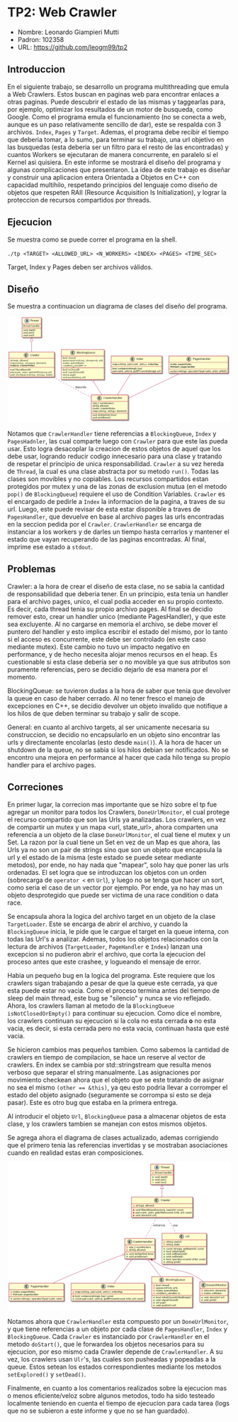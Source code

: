 # TP2: Web Crawler 

- Nombre: Leonardo Giampieri Mutti
- Padron: 102358
- URL: https://github.com/leogm99/tp2

## Introduccion

En el siguiente trabajo, se desarrollo un programa multithreading que emula a Web Crawlers. Estos buscan en paginas web para encontrar enlaces a otras paginas. Puede descubrir el estado de las mismas y taggearlas para, por ejemplo, optimizar los resultados de un motor de busqueda, como Google. Como el programa emula el funcionamiento (no se conecta a web, aunque es un paso relativamente sencillo de dar), este se respalda con 3 archivos. `Index`, `Pages` y `Target`. Ademas, el programa debe recibir el tiempo que deberia tomar, a lo sumo, para terminar su trabajo, una url objetivo en las busquedas (esta deberia ser un filtro para el resto de las encontradas) y cuantos Workers se ejecutaran de manera concurrente, en paralelo si el Kernel asi quisiera. 
En este informe se mostrará el diseño del programa y algunas complicaciones que presentaron.
La idea de este trabajo es diseñar y construir una aplicacion entera Orientada a Objetos en C++ con capacidad multihilo, respetando principios del lenguaje como diseño de objetos que respeten RAII (Resource Acquisition Is Initialization), y lograr la proteccion de recursos compartidos por threads.

## Ejecucion

Se muestra como se puede correr el programa en la shell.

`./tp <TARGET> <ALLOWED_URL> <N_WORKERS> <INDEX> <PAGES> <TIME_SEC>`

Target, Index y Pages deben ser archivos válidos.

## Diseño

Se muestra a continuacion un diagrama de clases del diseño del programa.

![Classes](./classDiagram.png)

Notamos que `CrawlerHandler` tiene referencias a `BlockingQueue`, `Index` y `PagesHadnler`, las cual comparte luego con `Crawler` para que este las pueda usar. Esto logra desacoplar la creacion de estos objetos de aquel que los debe usar, logrando reducir codigo innecesario para una clase y tratando de respetar el principio de unica responsabilidad. `Crawler` a su vez hereda de `Thread`, la cual es una clase abstracta por su metodo `run()`.
Todas las clases son movibles y no copiables. Los recursos compartidos estan protegidos por mutex y una de las zonas de exclusion mutua (en el metodo `pop()` de `BlockingQueue`) requiere el uso de Condition Variables. `Crawler` es el encargado de pedirle a `Index` la informacion de la pagina, a traves de su url. Luego, este puede revisar de esta estar disponible a traves de `PagesHandler`, que devuelve en base al archivo pages las urls encontradas en la seccion pedida por el `Crawler`. `CrawlerHandler` se encarga de instanciar a los workers y de darles un tiempo hasta cerrarlos y mantener el estado que vayan recuperando de las paginas encontradas. Al final, imprime ese estado a `stdout`.

## Problemas

Crawler: a la hora de crear el diseño de esta clase, no se sabia la cantidad de responsabilidad que deberia tener. En un principio, esta tenia un handler para el archivo pages, unico, el cual podia acceder en su propio contexto. Es decir, cada thread tenia su propio archivo pages. Al final se decidio remover esto, crear un handler unico (mediante PagesHandler), y que este sea excluyente. Al no cargarse en memoria el archivo, se debe mover el puntero del handler y esto implica escribir el estado del mismo, por lo tanto si el acceso es concurrente, este debe ser controlado (en este caso mediante mutex). Este cambio no tuvo un impacto negativo en performance, y de hecho necesita alojar menos recursos en el heap. Es cuestionable si esta clase deberia ser o no movible ya que sus atributos son puramente referencias, pero se decidio dejarlo de esa manera por el momento.

BlockingQueue: se tuvieron dudas a la hora de saber que tenia que devolver la queue en caso de haber cerrado. Al no tener fresco el manejo de excepciones en C++, se decidio devolver un objeto invalido que notifique a los hilos de que deben terminar su trabajo y salir de scope. 

General: en cuanto al archivo targets, al ser unicamente necesaria su construccion, se decidio no encapsularlo en un objeto sino encontrar las urls y directamente encolarlas (esto desde `main()`). A la hora de hacer un shutdown de la queue, no se sabia si los hilos debian ser notificados. No se encontro una mejora en performance al hacer que cada hilo tenga su propio handler para el archivo pages.

## Correciones

En primer lugar, la correcion mas importante que se hizo sobre el tp fue agregar un monitor para todos los Crawlers, `DoneUrlMonitor`, el cual protege el recurso compartido que son las Urls ya analizadas. Los crawlers, en vez de compartir un mutex y un mapa <url, state_url>, ahora comparten una referencia a un objeto de la clase `DoneUrlMonitor`, el cual tiene el mutex y un Set. 
La razon por la cual tiene un Set en vez de un Map es que ahora, las Urls ya no son un pair de strings sino que son un objeto que encapsula la url y el estado de la misma (este estado se puede setear mediante metodos), por ende, no hay nada que "mapear", solo hay que poner las urls ordenadas. El set logra que se introduzcan los objetos con un orden (sobrecarga de `operator <` en `Url`), y luego no se tenga que hacer un sort, como seria el caso de un vector por ejemplo. Por ende, ya no hay mas un objeto desprotegido que puede ser victima de una race condition o data race.

Se encapsula ahora la logica del archivo target en un objeto de la clase `TargetLoader`. Este se encarga de abrir el archivo, y cuando la `BlockingQueue` inicia, le pide que le cargue el target en la queue interna, con todas las Url's a analizar. Ademas, todos los objetos relacionados con la lectura de archivos (`TargetLoader`, `PageHandler` e `Index`) lanzan una excepcion si no pudieron abrir el archivo, que corta la ejecucion del proceso antes que este crashee, y logueando el mensaje de error.

Habia un pequeño bug en la logica del programa. Este requiere que los crawlers sigan trabajando a pesar de que la queue este cerrada, ya que esta puede estar no vacia. Como el proceso termina antes del tiempo de sleep del main thread, este bug se "silencio" y nunca se vio reflejado. Ahora, los crawlers llaman al metodo de la `BlockingQueue` `isNotClosedOrEmpty()` para continuar su ejecucion. Como dice el nombre, los crawlers continuan su ejecucion si la cola no esta cerrada **o** no esta vacia, es decir, si esta cerrada pero no esta vacia, continuan hasta que esté vacia. 

Se hicieron cambios mas pequeños tambien. Como sabemos la cantidad de crawlers en tiempo de compilacion, se hace un reserve al vector de crawlers. En index se cambia por std::stringstream que resulta menos verboso que separar el string manualmente. 
Las asignaciones por movimiento checkean ahora que el objeto que se este tratando de asignar no sea el mismo `(other == &this)`, ya qeu esto podria llevar a corromper el estado del objeto asignado (seguramente se corrompa si esto se deja pasar). Este es otro bug que estaba en la primera entrega.

Al introducir el objeto `Url`, `BlockingQueue` pasa a almacenar objetos de esta clase, y los crawlers tambien se manejan con estos mismos objetos.

Se agrega ahora el diagrama de clases actualizado, ademas corrigiendo que el primero tenia las referencias invertidas y se mostraban asociaciones cuando en realidad estas eran composiciones.

![NewClasses](./otherClassDiagram.png)

Notamos ahora que `CrawlerHandler` esta compuesto por un `DoneUrlMonitor`, y que tiene referencias a un objeto por cada clase de `PagesHandler`, `Index` y `BlockingQueue`. 
Cada `Crawler` es instanciado por `CrawlerHandler` en el metodo `doStart()`, que le forwardea los objetos necesarios para su ejecucion, por eso mismo cada Crawler depende de `CrawlerHandler`. A su vez, los crawlers usan `Ulr`'s, las cuales son pusheadas y popeadas a la queue. Estos setean los estados correspondientes mediante los metodos `setExplored()` y `setDead()`.

Finalmente, en cuanto a los comentarios realizados sobre la ejecucion mas o menos eficiente/veloz sobre algunos metodos, todo ha sido testeado localmente teniendo en cuenta el tiempo de ejecucion para cada tarea (logs que no se subieron a este informe y que no se han guardado).